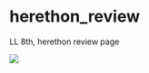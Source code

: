 # herethon_review
LL 8th, herethon review page

<img src="https://user-images.githubusercontent.com/63948884/103583028-5183b300-4f22-11eb-957a-39d42320c9bf.png">
